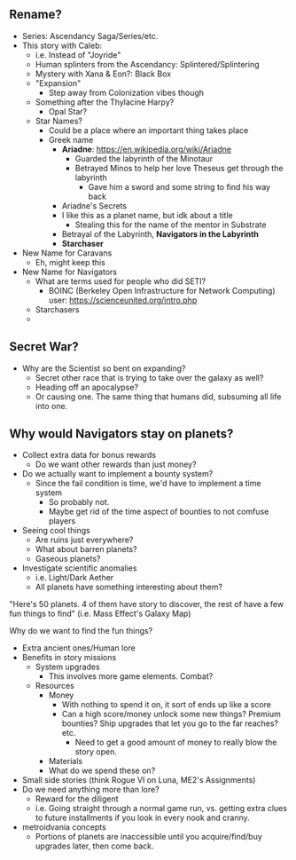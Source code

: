 ## Rename?
- Series: Ascendancy Saga/Series/etc.
- This story with Caleb:
    - i.e. Instead of "Joyride"
    - Human splinters from the Ascendancy: Splintered/Splintering
    - Mystery with Xana & Eon?: Black Box
    - "Expansion" 
        - Step away from Colonization vibes though
    - Something after the Thylacine Harpy?
        - Opal Star?
    - Star Names?
        - Could be a place where an important thing takes place
        - Greek name
            - **Ariadne**: https://en.wikipedia.org/wiki/Ariadne
                - Guarded the labyrinth of the Minotaur
                - Betrayed Minos to help her love Theseus get through the labyrinth
                    - Gave him a sword and some string to find his way back
            - Ariadne's Secrets
            - I like this as a planet name, but idk about a title
                - Stealing this for the name of the mentor in Substrate
            - Betrayal of the Labyrinth, **Navigators in the Labyrinth**
            - **Starchaser**
- New Name for Caravans
    - Eh, might keep this
- New Name for Navigators
    - What are terms used for people who did SETI?
        - BOINC (Berkeley Open Infrastructure for Network Computing) user: https://scienceunited.org/intro.php
    - Starchasers
    - 


## Secret War?
- Why are the Scientist so bent on expanding?
    - Secret other race that is trying to take over the galaxy as well?
    - Heading off an apocalypse?
    - Or causing one. The same thing that humans did, subsuming all life into one.

## Why would Navigators stay on planets?
- Collect extra data for bonus rewards
    - Do we want other rewards than just money?
- Do we actually want to implement a bounty system?
    - Since the fail condition is time, we'd have to implement a time system
        - So probably not.
        - Maybe get rid of the time aspect of bounties to not comfuse players
- Seeing cool things
    - Are ruins just everywhere?
    - What about barren planets?
    - Gaseous planets?
- Investigate scientific anomalies
    - i.e. Light/Dark Aether
    - All planets have something interesting about them?


"Here's 50 planets. 4 of them have story to discover, the rest of have a few fun things to find" (i.e. Mass Effect's Galaxy Map)

Why do we want to find the fun things?
- Extra ancient ones/Human lore
- Benefits in story missions
    - System upgrades
        - This involves more game elements. Combat?
    - Resources
        - Money
            - With nothing to spend it on, it sort of ends up like a score
            - Can a high score/money unlock some new things? Premium bounties? Ship upgrades that let you go to the far reaches? etc.
                - Need to get a good amount of money to really blow the story open.
        - Materials
        - What do we spend these on?
- Small side stories (think Rogue VI on Luna, ME2's Assignments)
- Do we need anything more than lore?
    - Reward for the diligent
    - i.e. Going straight through a normal game run, vs. getting extra clues to future installments if you look in every nook and cranny.
- metroidvania concepts
    - Portions of planets are inaccessible until you acquire/find/buy upgrades later, then come back.